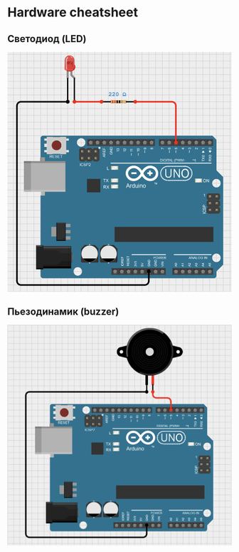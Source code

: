 # Hardware cheatsheet

## Светодиод (LED)

![alt text](img/led.png)

## Пьезодинамик (buzzer)

![alt text](img/buzzer.png)